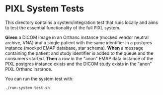# PIXL System Tests

This directory contains a system/integration test that runs locally and aims to
test the essential functionality of the full PIXL system.

**Given** a DICOM image in an Orthanc instance (mocked vendor
neutral archive, VNA) and a single patient with the same identifier in a
postgres instance (mocked EMAP database, star schema).
**When** a message containing the patient and study identifier is added to the
queue and the consumers started.
**Then** a row in the "anon" EMAP data instance of the PIXL postgres instance exists
and the DICOM study exists in the "anon" PIXL Orthanc instance.

You can run the system test with:

```bash
./run-system-test.sh
```
